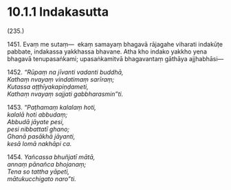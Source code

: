 

# 10.1.1 Indakasutta




(235.)

1451\. Evaṃ me sutaṃ—  ekaṃ samayaṃ bhagavā rājagahe viharati indakūṭe pabbate, indakassa yakkhassa bhavane. Atha kho indako yakkho yena bhagavā tenupasaṅkami; upasaṅkamitvā bhagavantaṃ gāthāya ajjhabhāsi—

1452\. _“Rūpaṃ na jīvanti vadanti buddhā,_  
_Kathaṃ nvayaṃ vindatimaṃ sarīraṃ;_  
_Kutassa aṭṭhīyakapiṇḍameti,_  
_Kathaṃ nvayaṃ sajjati gabbharasmin”ti._  


1453\. _“Paṭhamaṃ kalalaṃ hoti,_  
_kalalā hoti abbudaṃ;_  
_Abbudā jāyate pesi,_  
_pesi nibbattatī ghano;_  
_Ghanā pasākhā jāyanti,_  
_kesā lomā nakhāpi ca._  


1454\. _Yañcassa bhuñjatī mātā,_  
_annaṃ pānañca bhojanaṃ;_  
_Tena so tattha yāpeti,_  
_mātukucchigato naro”ti._  




